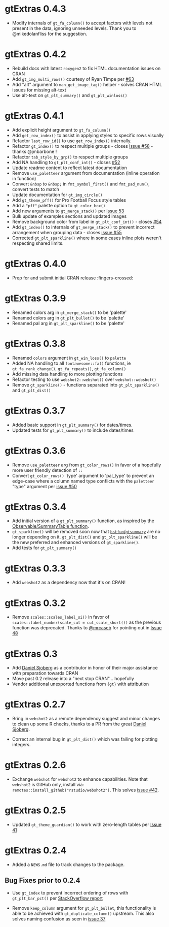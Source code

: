 # gtExtras 0.4.3
- Modify internals of `gt_fa_column()` to accept factors with levels not present in the data, ignoring unneeded levels. Thank you to @mikedolanfliss for the suggestion.

# gtExtras 0.4.2

- Rebuild docs with latest `roxygen2` to fix HTML documentation issues on CRAN
- Add `gt_img_multi_rows()` courtesy of Ryan Timpe per [#63](https://github.com/jthomasmock/gtExtras/pull/63)
- Add "alt" argument to `man_get_image_tag()` helper - solves CRAN HTML issues for missing alt-text
- Use alt-text on `gt_plt_summary()` and `gt_plt_winloss()`

# gtExtras 0.4.1

- Add explicit height argument to `gt_fa_column()`
- Add `get_row_index()` to assist in applying styles to specific rows visually
- Refactor `last_row_id()` to use `get_row_index()` internally.
- Refactor `gt_index()` to respect multiple groups - closes [Issue #58](https://github.com/jthomasmock/gtExtras/issues/58) - thanks @jmbarbone !
- Refactor `tab_style_by_grp()` to respect multiple groups
- Add NA handling to `gt_plt_conf_int()` - closes [#52](https://github.com/jthomasmock/gtExtras/issues/52)
- Update readme content to reflect latest documentation
- Remove `use_paletteer` argument from documentation (inline operation in function)
- Convert `&nbsp` to `&nbsp;` in `fmt_symbol_first()` and `fmt_pad_num()`, convert tests to match
- Update documentation for `gt_img_circle()`
- Add `gt_theme_pff()` for Pro Football Focus style tables
- Add a `"pff"` palette option to `gt_color_box()`
- Add new arguments to `gt_merge_stack()`  per [issue 53](https://github.com/jthomasmock/gtExtras/issues/53)
- Bulk update of examples sections and updated images
- Remove background color from label in `gt_plt_conf_int()` - closes [#54](https://github.com/jthomasmock/gtExtras/issues/54)
- Add `gt_index()` to internals of `gt_merge_stack()` to prevent incorrect arrangement when grouping data - closes [issue #55](https://github.com/jthomasmock/gtExtras/issues/55)
- Corrected `gt_plt_sparkline()` where in some cases inline plots weren't respecting shared limits.

# gtExtras 0.4.0

- Prep for and submit initial CRAN release :fingers-crossed:

# gtExtras 0.3.9
- Renamed colors arg in `gt_merge_stack()` to be 'palette'
- Renamed colors arg in `gt_plt_bullet()` to be 'palette'
- Renamed pal arg in `gt_plt_sparkline()` to be 'palette'

# gtExtras 0.3.8
- Renamed `colors` argument in `gt_win_loss()` to `palette`
- Added NA handling to all `fontawesome::fa()` functions, ie `gt_fa_rank_change()`, `gt_fa_repeats()`, `gt_fa_column()`
- Add missing data handling to more plotting functions
- Refactor testing to use `webshot2::webshot()` over `webshot::webshot()`
- Remove `gt_sparkline()` - functions separated into `gt_plt_sparkline()` and `gt_plt_dist()`

# gtExtras 0.3.7
- Added basic support in `gt_plt_summary()` for dates/times. 
- Updated tests for `gt_plt_summary()` to include dates/times

# gtExtras 0.3.6

- Remove `use_paletteer` arg from `gt_color_rows()` in favor of a hopefully more user friendly detection of `::`
- Convert `gt_color_rows()` 'type' argument to 'pal_type' to prevent an edge-case where a column named type conflicts with the `paletteer` "type" argument per [issue #50](https://github.com/jthomasmock/gtExtras/issues/50)

# gtExtras 0.3.4

- Add initial version of a `gt_plt_summary()` function, as inspired by the [Observable/SummaryTable function](https://observablehq.com/@observablehq/summary-table).
- `gt_sparkline()` will be removed soon now that [`bstfun`/`gtsummary`](https://github.com/ddsjoberg/bstfun/pull/102) are no longer depending on it. `gt_plt_dist()` and `gt_plt_sparkline()` will be the new preferred and enhanced versions of `gt_sparkline()`.
- Add tests for `gt_plt_summary()`

# gtExtras 0.3.3

- Add `webshot2` as a dependency now that it's on CRAN!

# gtExtras 0.3.2

* Remove `scales::scales_label_si()` in favor of `scales::label_number(scale_cut = cut_scale_short())` as the previous function was deprecated. Thanks to [@mrcaseb](https://github.com/mrcaseb) for pointing out in [Issue 48](https://github.com/jthomasmock/gtExtras/issues/48)

# gtExtras 0.3

* Add [Daniel Sjoberg](https://github.com/ddsjoberg) as a contributor in honor of their major assistance with preparation towards CRAN
* Move past 0.2 release into a "next stop CRAN"... hopefully
* Vendor additional unexported functions from `{gt}` with attribution

# gtExtras 0.2.7

* Bring in `webshot2` as a remote dependency suggest and minor changes to clean up some R checks, thanks to a PR from the great [Daniel Sjoberg](https://github.com/jthomasmock/gtExtras/pull/43). 

* Correct an internal bug in `gt_plt_dist()` which was failing for plotting integers.

# gtExtras 0.2.6

* Exchange `webshot` for `webshot2` to enhance capabilities. Note that `webshot2` is GitHub only, install via: `remotes::install_github("rstudio/webshot2")`. This solves [issue #42](https://github.com/jthomasmock/gtExtras/issues/42).

# gtExtras 0.2.5

* Updated `gt_theme_guardian()` to work with zero-length tables per [Issue 41](https://github.com/jthomasmock/gtExtras/issues/41)

# gtExtras 0.2.4

* Added a `NEWS.md` file to track changes to the package.

## Bug Fixes prior to 0.2.4

* Use `gt_index` to prevent incorrect ordering of rows with `gt_plt_bar_pct()` per [StackOverflow report](https://stackoverflow.com/questions/71313688/gtextras-column-showing-in-wrong-order-in-gt-table-when-grouped?noredirect=1#comment126232993_71313688)

* Remove `keep_column` argument for `gt_plt_bullet`, this functionality is able to be achieved with `gt_duplicate_column()` upstream. This also solves naming confusion as seen in [issue 37](https://github.com/jthomasmock/gtExtras/issues/37)
